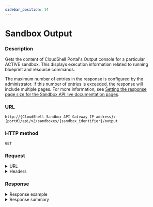 ```yaml
---
sidebar_position: 14
---
```


# Sandbox Output

### Description

Gets the content of CloudShell Portal's Output console for a particular ACTIVE sandbox. This displays execution information related to running blueprint and resource commands.

The maximum number of entries in the response is configured by the administrator. If this number of entries is exceeded, the response will include multiple pages. For more information, see [Setting the response page size for the Sandbox API live documentation pages](https://help.quali.com/Online%20Help/0.0/Portal/Content/Admn/Wrk-wth-Cnfg-Ky.htm#Controll).

### URL

`http://{CloudShell Sandbox API Gateway IP address}:{port#}/api/v2/sandboxes/{sandbox_identifier}/output`

### HTTP method

`GET`

### Request

<details>
<summary>URL</summary>

| URL Parameters | Description/Comments |
| --- | --- |
| `sandbox_identifier` | The id of the sandbox. <br/> **<span style={{ color: 'blue' }}>Note:</span>** You can get the sandbox ID from the [sandboxes](http://localhost:3000/cloudshell-help/next/api-guide/cs-sandbox-api/cs-sandbox-api-version-2-reference-guide/sandboxes) method, [blueprint start](http://localhost:3000/cloudshell-help/next/api-guide/cs-sandbox-api/cs-sandbox-api-version-2-reference-guide/blueprint-start) method, and from the sandbox ID segment in the CloudShell Portal URL. |
| Query parameters | You may add the following optional parameters to the end of the method's URL to filter the number of events. For example - displaying the last 100 events:
``http://{CloudShell Sandbox API Gateway IP address}:{port#}/api/v2/sandboxes/{sandbox_identifier}/activity`?tail=100` `` |
| `tail` | Last number of entries to return. `(integer)` |
| `from_entry_id` | ID of the first entry in the response page to display, which is returned in the `next_entry_id` property of the response `(string)` |
| `since` | Time from which to return all entries. Time must be specified in ISO 8601 format (for example PT23H).`(string)` |
</details>

<details>
<summary>Headers</summary>

Example header format for the `sandbox output` method:

`Authorization: Basic <authorization token returned from the login method>`

`Content-Type: application/json`

By default, the method returns all the output messages that were displayed during the sandbox's lifecycle.

</details>

### Response

<details>
<summary>Response example</summary>

The `sandbox output` method returns the entries from the Output console of a particular sandbox. The response includes :

```javascript
{
   "number_of_returned_entries":"2",
   "next_entry_id":"99434",
   "more_pages":"false",
   "entries":[
      {
         "id":"82159835-2d95-46a9-95ec-9251963d203d",
         "time":"2017-01-15T09:51:17Z",
         "text":"Beginning sandbox setup"
      },
      {
         "id":"79549eaf-7f1a-4180-a88b-e7da27e5075b",
         "time":"2017-01-15T09:51:20Z",
         "text":"Resource: \"\" is now: Online"
      }
   ],
   "_links":{
      "self":{
         "href":"/sandboxes/994bd534-740a-45f5-851f-ff452f2a17a2/output",
         "method":"GET"
      }
   }
}
```
</details>

<details>
<summary>Response summary</summary>

The response properties of the `sandbox output` method are described in the following table.

| Property | Sub Property | Description/Comments |
| --- | --- | --- |
| `number_of_returned_entries` |   | The number of entries in the Output console that match the filter criteria in the request. `(integer)` |
| `next_entry_id` |   | (Relevant if the response includes multiple pages) The ID of the first entry on the next page of the response `(integer)` <br/> Note: To get the next page, run the method again with this value in the `from_entry_id` input parameter. |
| `more_pages` |   | (Relevant if the response includes multiple pages) `true` indicates that there are additional entries that are not displayed in this response page `(bool)` |
| `entries` |   | The details of the output console entry `(array)` |
|   | `id` | The ID of the entry `(string)` |
|   | `time` | The time in which the Output entry was logged `(string)` |
|   | `text` | The text displayed in the Output console for this entry `(string)` |
| `_links` |   | The actions that can be performed on the Output console entries of a sandbox in the user's domain: |
|   | `self` | Provides a link to get the Output console entries for the sandbox via a `GET` request. |

</details>
